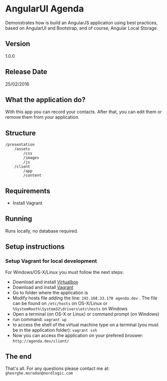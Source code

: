 # AngularUI Agenda
Demonstrates how is build an AngularJS application using best practices, based on AngularUI and Bootstrap, and of course, Angular Local Storage.

## Version
1.0.0

## Release Date
25/02/2016

## What the application do?
With this app you can record your contacts. After that, you can edit them or remove them from your application. 

## Structure
	/presentation
		/assets
			/css
			/images
			/js
		/client
			/app
			/content
	
## Requirements
- Install Vagrant

## Running
Runs locally, no database required.

## Setup instructions

### Setup Vagrant for local development

For Windows/OS-X/Linux you must follow the next steps:
 - Download and install [Virtualbox]
 - Download and install [Vagrant]
 - Go to folder where the application is
 - Modify hosts file adding the line:
```192.168.33.170 agenda.dev```
. The file can be found on 
```/etc/hosts``` on OS-X/Linux or ```%SystemRoot%\System32\drivers\etc\hosts``` on Windows
 - Open a terminal (on OS-X or Linux) or command prompt (on Windows)
 - run command: ```vagrant up```
 - to access the shell of the virtual machine type on a terminal (you must be in the application folder):
```vagrant ssh```
 - Now you can access the application on your prefered broswer:
```http://agenda.dev/client/```

## The end
That's all. For any questions please contact me at: ```gheorghe.morodan@nordlogic.com```

[//]: #
   [Virtualbox]: <http://virtualbox.org>
   [Vagrant]: <http://vagrantup.com>

